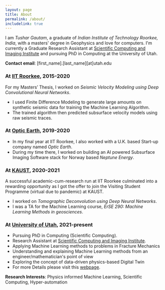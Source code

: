 ```yaml
---
layout: page
title: About
permalink: /about/
includelink: true
---
```


I am *Tushar Gautam*, a graduate of *Indian Institute of Technology Roorkee, India*, with a masters' degree in Geophysics and love for computers. I'm currently a Graduate Research Assistant at [Scientific Computing and Imaging Institute](https://www.sci.utah.edu/home.html) and pursuing PhD in Computing at the University of Utah.

**Contact email**: [first_name].[last_name][at]utah.edu

### At [IIT Roorkee](https://iitr.ac.in/), 2015-2020
For my Masters’ Thesis, I worked on *Seismic Velocity Modeling using Deep
Convolutional Neural Networks*.

- I used Finite Difference Modeling to generate
large amounts on synthetic seismic data for training the Machine Learning
Algorithm.
- The trained algorithm then predicted subsurface velocity models
using raw seismic traces.

### At [Optic Earth](https://opticearth.co/), 2019-2020
- In my final year at IIT Roorkee, I also worked with a U.K. based Start-up company named *Optic Earth*.
- During my time there, I worked on building an AI powered Subsurface  Imaging Software stack for Norway based *Neptune Energy*.

### At [KAUST](https://www.kaust.edu.sa/en), 2020-2021
A successful academic-cum-research run at IIT Roorkee culminated into a
rewarding opportunity as I got the offer to join the Visiting Student Programme
(virtual due to pandemic) at KAUST.
- I worked on *Tomographic Deconvolution using Deep Neural Networks*.
- I was a TA for the Machine Learning course, *ErSE 290: Machine Learning Methods in geosciences*.

### At [University of Utah](https://www.utah.edu/), 2021-present
- Pursuing PhD in Computing (Scientific Computing).
- Research Assistant at [Scientific Computing and Imaging Institute](https://www.sci.utah.edu/home.html).
- Applying Machine Learning methods to problems in Fracture Mechanics
- Understanding and explaining Machine Learning methods from an engineer/mathematician's point of view
- Exploring the concept of data-driven physics-based Digital Twin
- For more Details please visit this [webpage](https://www.sci.utah.edu/people/tushar.gautam.html).

**Research Interests**: Physics informed Machine Learning, Scientific Computing, Hyper-automation